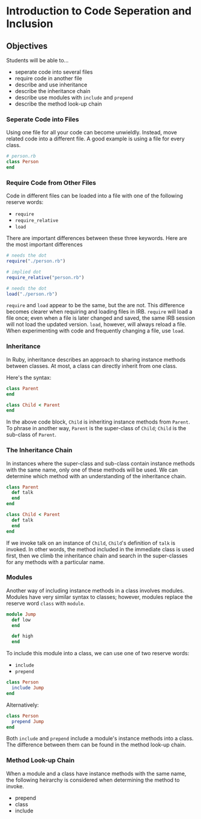 # Introduction to Code Seperation and Inclusion

## Objectives
Students will be able to...

- seperate code into several files
- require code in another file 
- describe and use inheritance
- describe the inheritance chain
- describe use modules with `include` and `prepend`
- describe the method look-up chain

### Seperate Code into Files

Using one file for all your code can become unwieldly. Instead, move related code into a different file. A good example is using a file for every class. 

```ruby
# person.rb 
class Person
end
```

### Require Code from Other Files

Code in different files can be loaded into a file with one of the following reserve words: 

- `require`
- `require_relative`
- `load`

There are important differences between these three keywords. Here are the most important differences

```ruby
# needs the dot
require("./person.rb")

# implied dot
require_relative("person.rb")

# needs the dot
load("./person.rb")
```

`require` and `load` appear to be the same, but the are not. This difference becomes clearer when requiring and loading files in IRB. `require` will load a file once; even when a file is later changed and saved, the same IRB session will not load the updated version. `load`, however, will always reload a file. When experimenting with code and frequently changing a file, use `load`. 

### Inheritance

In Ruby, inheritance describes an approach to sharing instance methods between classes. At most, a class can directly inherit from one class.

Here's the syntax: 

```ruby
class Parent
end

class Child < Parent
end
```

In the above code block, `Child` is inheriting instance methods from `Parent`. To phrase in another way, `Parent` is the super-class of `Child`; `Child` is the sub-class of `Parent`. 

### The Inheritance Chain
In instances where the super-class and sub-class contain instance methods with the same name, only one of these methods will be used. We can determine which method with an understanding of the inheritance chain. 

```ruby
class Parent
  def talk
  end
end

class Child < Parent
  def talk
  end
end
```

If we invoke talk on an instance of `Child`, `Child`'s definition of `talk` is invoked. In other words, the method included in the immediate class is used first, then we climb the inheritance chain and search in the super-classes for any methods with a particular name. 


### Modules
Another way of including instance methods in a class involves modules. Modules have very similar syntax to classes; however, modules replace the reserve word `class` with `module`. 

```ruby
module Jump
  def low
  end

  def high
  end
```

To include this module into a class, we can use one of two reserve words: 

- `include`
- `prepend`

```ruby
class Person
  include Jump
end
```
 
Alternatively: 

```ruby
class Person
  prepend Jump
end
```

Both `include` and `prepend` include a module's instance methods into a class. The difference between them can be found in the method look-up chain. 


### Method Look-up Chain
When a module and a class have instance methods with the same name, the following heirarchy is considered when determining the method to invoke. 

- prepend
- class
- include
